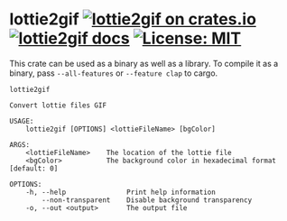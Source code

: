 # lottie2gif [![lottie2gif on crates.io](https://img.shields.io/crates/v/lottie2gif.svg)](https://crates.io/crates/lottie2gif) [![lottie2gif docs](https://img.shields.io/badge/docs-release-blue)](https://docs.msrd0.de/#lottie2gif) [![License: MIT](https://img.shields.io/badge/license-MIT-blue.svg)](https://mit-license.org/)

This crate can be used as a binary as well as a library. To compile it as a binary, pass `--all-features` or `--feature clap` to cargo.

```
lottie2gif 

Convert lottie files GIF

USAGE:
    lottie2gif [OPTIONS] <lottieFileName> [bgColor]

ARGS:
    <lottieFileName>    The location of the lottie file
    <bgColor>           The background color in hexadecimal format [default: 0]

OPTIONS:
    -h, --help               Print help information
        --non-transparent    Disable background transparency
    -o, --out <output>       The output file
```
